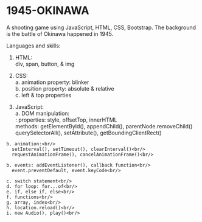 # 1945-OKINAWA
A shooting game using JavaScript, HTML, CSS, Bootstrap. The background is the battle of Okinawa happened in 1945.

Languages and skills:

  1. HTML:<br/>
    div, span, button, & img<br/>

  2. CSS:<br/>
    a. animation property: blinker<br/>
    b. position property: absolute & relative<br/>
    c. left & top properties<br/>

  3. JavaScript:<br/>
    a. DOM manipulation:<br/>:
      properties: style, offsetTop, innerHTML<br/>
      methods: getElementById(), appendChild(), parentNode.removeChild()<br/>
      querySelectorAll(), setAttribute(), getBoundingClientRect()<br/>

    b. animation:<br/>
      setInterval(), setTimeout(), clearInterval()<br/>
      requestAnimationFrame(), cancelAnimationFrame()<br/>

    b. events: addEventListener(), callback function<br/>
      event.preventDefault, event.keyCode<br/>

    c. switch statement<br/>
    d. for loop: for...of<br/>
    e. if, else if, else<br/>
    f. functions<br/>
    g. array, index<br/>
    h. location.reload()<br/>
    i. new Audio(), play()<br/>
